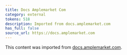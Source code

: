 ```yaml
---
title: Docs Amplemarket Com
category: external
tokens: 518
description: Imported from docs.amplemarket.com
has_full: false
source_url: https://docs.amplemarket.com
---
```


This content was imported from [docs.amplemarket.com](https://docs.amplemarket.com).
